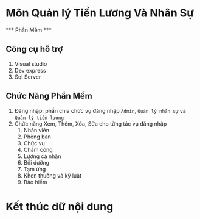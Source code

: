 # Môn Quản lý Tiền Lương Và Nhân Sự
*** Phần Mềm ***

## Công cụ hỗ trợ
1. Visual studio
2. Dev express
2. Sql Server

## Chức Năng Phần Mềm
1. Đăng nhập: phần chia chức vụ đăng nhập `Admin`, `Quản lý nhân sự` và `Quản lý tiền lương` 
2. Chức năng Xem, Thêm, Xóa, Sửa cho từng tác vụ đăng nhập
    1. Nhân viên
    2. Phòng ban
    3. Chức vụ
    4. Chấm công
    5. Lương cá nhân
    6. Bồi dưỡng
    7. Tạm ứng
    8. Khen thưởng và kỹ luật
    9. Bảo hiểm

# Kết thúc dữ nội dung
